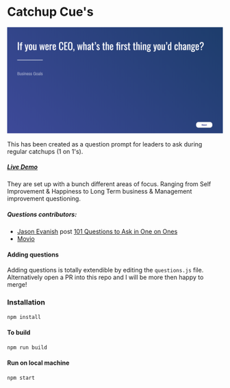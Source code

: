 # Catchup Cue's

![alt text](./static/screenshot.png "Catchup Cues")

This has been created as a question prompt for leaders to ask during regular catchups (1 on 1's).

##### [Live Demo](https://lindsayjopson.github.io/catchup/)

They are set up with a bunch different areas of focus. Ranging from Self Improvement & Happiness to Long Term business & Management improvement questioning.

##### Questions contributors:
  * [Jason Evanish](https://twitter.com/evanish) post [101 Questions to Ask in One on Ones](https://jasonevanish.com/2014/05/29/101-questions-to-ask-in-1-on-1s/)
  * [Movio](http://www.movio.co)

#### Adding questions
Adding questions is totally extendible by editing the ```questions.js``` file.
Alternatively open a PR into this repo and I will be more then happy to merge!

### Installation
```
npm install
```

#### To build
```
npm run build
```

#### Run on local machine
```
npm start
```
